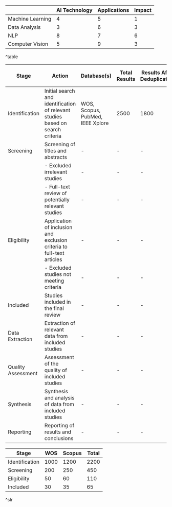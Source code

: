 |                  | AI Technology | Applications | Impact |
| ---------------- | ------------- | ------------ | ------ |
| Machine Learning | 4             | 5            | 1      |
| Data Analysis    | 3             | 6            | 3      |
| NLP              | 8             | 7            | 6      |
| Computer Vision  | 5             | 9            | 3      |
^table

| **Stage**           | **Action**                                                                                          | **Database(s)**     | **Total Results** | **Results After Deduplication** | **Final Included Studies** |
|---------------------|-----------------------------------------------------------------------------------------------------|---------------------|-------------------|---------------------------------|-----------------------------|
| Identification      | Initial search and identification of relevant studies based on search criteria                       | WOS, Scopus, PubMed, IEEE Xplore       | 2500              | 1800                            | -                           |
| Screening           | Screening of titles and abstracts                                                                     | -                   | -                 | -                               | -                           |
|                     | - Excluded irrelevant studies                                                                         | -                   | -                 | -                               | -                           |
|                     | - Full-text review of potentially relevant studies                                                   | -                   | -                 | -                               | -                           |
| Eligibility        | Application of inclusion and exclusion criteria to full-text articles                                | -                   | -                 | -                               | -                           |
|                     | - Excluded studies not meeting criteria                                                               | -                   | -                 | -                               | -                           |
| Included           | Studies included in the final review                                                                  | -                   | -                 | -                               | -                           |
| Data Extraction    | Extraction of relevant data from included studies                                                     | -                   | -                 | -                               | -                           |
| Quality Assessment | Assessment of the quality of included studies                                                         | -                   | -                 | -                               | -                           |
| Synthesis          | Synthesis and analysis of data from included studies                                                  | -                   | -                 | -                               | -                           |
| Reporting          | Reporting of results and conclusions                                                                  | -                   | -                 | -                               | -                           |

| Stage           | WOS | Scopus | Total |
|---------------------|--------------------------|------------|----------|
| Identification      | 1000                     | 1200       | 2200     |
| Screening           | 200                      | 250        | 450      |
| Eligibility        | 50                       | 60         | 110      |
| Included           | 30                       | 35         | 65       |
^slr